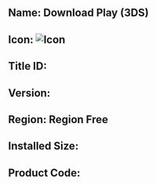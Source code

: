 ## Name: Download Play (3DS)

## Icon: ![Icon](https://github.com/GrewdonGaming21/3DS-Titles-Database/blob/main/Download%20Play/Description/home%20icon.png?raw=true)

## Title ID:

## Version:

## Region: Region Free

## Installed Size:

## Product Code:
